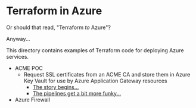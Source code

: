# Terraform in Azure

Or should that read, "Terraform _to_ Azure"?

Anyway...

This directory contains examples of Terraform code for deploying Azure services.

- ACME POC
  - Request SSL certificates from an ACME CA and store them in Azure Key Vault for use by Azure Application Gateway resources
    - [The story begins...](acme-poc-starter/README.md)
    - [The pipelines get a bit more funky...](acme-poc-starter/pipelines-v2/README.md)
- Azure Firewall
